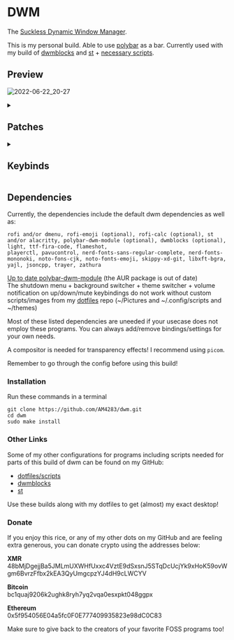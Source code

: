 # DWM
The <a href="https://dwm.suckless.org/" target="_blank">Suckless Dynamic Window Manager</a>.

This is my personal build. Able to use <a href="https://polybar.github.io/" target="_blank">polybar</a> as a bar. Currently used with my build of <a href="https://github.com/AM4283/dwmblocks" target="_blank">dwmblocks</a> and <a href="https://github.com/AM4283/st" target="_blank">st</a> + <a href="https://github.com/AM4283/dotfiles" target="_blank">necessary scripts</a>.

## Preview
![2022-06-22_20-27](https://user-images.githubusercontent.com/78922336/175182537-2c2d2b9f-638f-4059-a485-d1fe1a2edfa1.png)

<details><summary><h2>Patches</h2></summary>
<p>
This build includes the patches:

| Patch            | Functionality   |
|:-----------------|:----------------|
| actualfullscreen | **True fullscreen support** |
| alpha            | **Default bar transparency, transparent window border fix** |
| anybar (with polybar tray fix) | **Alternate bar support** |
| attach direction | **Different master/slave behavior support**  |
| autostart        | **Autostart script support** |
| bottomstack      | **Bottom stack and bottom stack horizontal layouts** |
| cfacts           | **Allows for resizing of windows vertically** |
| colorbar         | **More configurable default statusbar colors** |
| combo            | **Support for selecting multiple tags by holding down mod+tag** |
| centeredmaster   | **Centered master layout** |
| cyclelayouts     | **Cycle through layouts w/ bindings** |
| deck             | **Deck layout (monocole on stack)** |
| fibonacci        | **Fibonacci and dwindle layouts** |
| floatrules       | **Configurable rules for sizing floating windows on spawn** |
| focusadjacenttag | **Focuses or moves window to left/right tag** |
| focusmaster      | **Focus master keybindings** |
| focusonnetactive | **Makes DWM focus windows requested by NET_ACTIVE_WINDOW (allows skippy-xd to work)** |
| gridmode         | **Grid, horizontal grid, nrowgrid, gapless grid, layouts** |
| hide vacant tags | **Hide tags on default statusbar that are empty** |
| inplacerotate    | **Able to move windows only in stack or only in master** |
| ipc              | **ipc functions** |
| keychain         | **Keychord keybinding support** |
| mark-new         | **Allows for windows to be marked and switched focus with** |
| netclientliststacking | **Allows for screensharing in certain applications (zoom)** |
| pertag           | **Per tag layout support** |
| resetlayout      | **Keybinding to reset size of windows in layout** |
| resetnmaster     | **Keybinding to reset number of master windows** |
| restartsig       | **Restart dwm keybinding** |
| rotatestack      | **Rotate window through stack** |
| savefloats       | **Saves size+location of floating window when toggling back to tiling** |
| scratchpad       | **Terminal scratchpad functionality** |
| sendmon_keepfocus| **Keeps window focus when sending to other monitor** |
| statusallmons    | **Draws statusbar on all monitors** |
| steam            | **prevents client focus issues on steam/widows games** |
| sticky           | **Allows for a window to be toggled to be shown on all tags easily** |
| stickyindicator  | **Adds sticky window indicator in default statusbar** |
| shiftview        | **Switch through next/prev tags w/ binding** |
| shiftviewclients | **Switch through next/prev tags w/binding that are not vacant** |
| statuscmd        | **Clickable DWM blocks support** |
| swallow          | **Allows for windows to swallow when spawned from terminal** |
| swapfocus        | **Keybinding to swap focus to last used window** |
| swaptags         | **Keybinding to swap contents of one tag with another** |
| switchcol        | **Keybinding to switch between master/stack columns** |
| tagall           | **Keybinding to move all windows of one tag to another** |
| tagallmonitor    | **Keybinding to move all windows of one monitor to another** |
| tagothermonitor  | **Keybinding to move window to specific tag of other monitor** |
| tagswapmon       | **Keybinding to swap contents of one monitor with another** |
| vanitygaps       | **Highly configurable gaps that work on each layout** |
| viewontag        | **Switches focus to tag when moving window** | 
| warp             | **Warps cursor to center of focused window** |
| Xresources       | **Allows settings to be loaded from an Xresources file** |
</p>
</details>

<details><summary><h2>Keybinds</h2></summary>

<p>

### Program launchers
  - **Mod** Super Key
  - **Mod+Shift+Backspace** Spawn keybind reference pdf
  - **Mod+Enter** Spawn Terminal
  - **Mod+grave** Launch scratchpad
  - **Mod+Shift+b** Toggle bar
  - **Mod+Control+b** Restart polybar
  - **Mod+Shift+p** Launch trayer
  - **Mod+Shift+v** Bring up pulseaudio volume control
  - **prntscrn** Take a screenshot (flameshot app)

### Rofi/dmenu prompts
  - **Mod+d** Launch rofi
  - **Mod+p** Launch dmenu
  - **Mod+Shift+d**
    * **E** Launch config rofi prompt
    * **S** Launch search rofi prompt
    * **X** Launch kill rofi prompt
    * **N** Launch notes rofi prompt
    * **Apostrophe** Launch rofi emoji prompt
    * **B** Launch sxiv background selection prompt
    * **T** Launch rofi theme selection prompt
    * **C** Launch calculator rofi prompt

### Window Movement
  - **Mod+j/k** Focus stack up/down
  - **Mod+Shift+j/k** Move window up/down entire stack
  - **Mod+Control+j/k** Move window up/down only on master or slave stack
  - **Mod+i/o** Increase/decrease number of master windows
  - **Mod+Shift+i** Reset number of master windows
  - **Mod+u** Focus master window
  - **Mod+Shift+u** Swap window with master
  - **Mod+y** Switch focus between master column/stack column
  - **Mod+s** Switches to most recent window
  - **Mod+semicolon** Mark window to be swapped
  - **Mod+leftbracket** Swap focus to marked window
  - **Mod+Shift+leftbracket** Switch window with marked window
  - **Mod+h/l** Resize window left/right
  - **Mod+Shift+h/l** Resize window up/down
  - **Mod+Shift+o** Reset vertical window size
  - **Mod+Shift+q** Kill window

### Layouts
  - Mod+r
    * **T** master/slave layout
    * **F** floating layout
    * **M** monocle layout
    * **D** Deck layout
    * **C** centered master layout
    * **V** centered floating master layout
    * **S** Spiral/fibonacci layout
    * **A** Dwindle layout
    * **B** Bottom stack layout
    * **N** Bottom stack horizontal layout
    * **G** Grid layout
    * **H** Gapless grid layout
    * **K** Nrow grid layout
    * **L** Horizontal grid layout
    * **R** Reset placement/sizes of windows in layout
  - **Mod+f** Toggle fullscreen
  - **Mod+Space** Toggle previous layout
  - **Mod+Shift+Space** Toggle floating on window
  - **Mod+Control+comma/period** Cycle layout prev/next

### Tag Movement
  - **Mod+0** View all windows from all tags
  - **Mod+Shift+0** Make window visible on all tags
  - **Mod+Tab** Switch to previous tags
  - **Mod+Shift+Tab** Open skippy-xd
  - **Mod+Shift+s** Toggle a window to be sticky
  - **Mod+comma/period** Focus monitor prev/next
  - **Mod+Shift+comma/period** Focus tag on prev/next monitor
  - **Mod+b/n** Focus prev/next tag (ignores vacant tags)
  - **Mod+left/right arrow** Focus next/prev tag (including vacant tags)
  - **Mod+Shift+left/right arrow** Move window to left/right tags
  - **Mod+1-9** Focus tag 1-9
  - **Mod+Shift+1-9** Move window to tag 1-9
  - **Mod+Control+1-9** View different tag on current tag
  - **Mod+Shift+Control+1-9** Toggle window to be viewable on certain tag
  - **Mod+Control+Alt+1-9** Swaps contents of current tag with certain tag
  - **Mod+Shift+F1-F9** Moves all content on current tag onto certain tag
  - **Mod+Alt+comma/period** Moves all content on current monitor to other
  - **Mod+Control+comma/period** Swaps current monitor with other monitor

### Gaps
  - **Mod+Alt+u** Increase all gaps 1px
  - **Mod+Shift+Alt+u** Decrease all gaps 1px
  - **Mod+Alt+i** Increase inner gaps 1px
  - **Mod+Shift+Alt+i** Decrease inner gaps 1px
  - **Mod+Alt+o** Increase outer gaps 1px
  - **Mod+Alt+Shift+o** Decrease outer gaps 1px
  - **Mod+Alt+0** Toggle gaps
  - **Mod+Shift+Alt** Reset gaps to default
  
### Media Controls
  - **Brightness up/down** Increase/decrease backlight
  - **Audio up/down/mute** Increase/decrease/mute active speakers
  - **Mod+F1** Mute mic
  - **Mod+F2** Decease mic volume
  - **Mod+F3** Increase mic volume
  - **Mod+Home** Alternate mute mic
  - **Mod+Pgup** Alternate increase mic volume
  - **Mod+Pgdown** Alternate decrease mic volume
  - **Playpause/Previous/Next** Pause/play/skip back/skip next on current audio application
  - **Stop** Stop currently playing audio

### Quit DWM
  - **Mod+z** Rofi logout prompt
  - **Mod+Shift+z** Quit DWM
  - **Mod+Shift+Control** Restart DWM
</p>
</details>

## Dependencies

Currently, the dependencies include the default dwm dependencies as well as:
```
rofi and/or dmenu, rofi-emoji (optional), rofi-calc (optional), st and/or alacritty, polybar-dwm-module (optional), dwmblocks (optional), light, ttf-fira-code, flameshot, 
playerctl, pavucontrol, nerd-fonts-sans-regular-complete, nerd-fonts-mononoki, noto-fons-cjk, noto-fonts-emoji, skippy-xd-git, libxft-bgra, yajl, jsoncpp, trayer, zathura
```
<a href="https://github.com/dakata1337/polybar-dwm-module/" target="_blank">Up to date polybar-dwm-module</a> (the AUR package is out of date) <br>
The shutdown menu + background switcher + theme switcher + volume notification on up/down/mute keybindings do not work without custom scripts/images from my <a href="https://github.com/AM4283/dotfiles" target="_blank">dotfiles</a> repo (~/Pictures and ~/.config/scripts and ~/themes)

Most of these listed dependencies are uneeded if your usecase does not employ these programs. You can always add/remove bindings/settings for your own needs.

A compositor is needed for transparency effects! I recommend using ```picom```.

Remember to go through the config before using this build!
### Installation
Run these commands in a terminal
```
git clone https://github.com/AM4283/dwm.git
cd dwm
sudo make install
```

### Other Links
Some of my other configurations for programs including scripts needed for parts of this build of dwm can be found on my GitHub:

- <a href="https://github.com/AM4283/dotfiles" target="_blank">dotfiles/scripts</a>
- <a href="https://github.com/AM4283/dwmblocks" target="_blank">dwmblocks</a>
- <a href="https://github.com/AM4283/st" target="_blank">st</a>

Use these builds along with my dotfiles to get (almost) my exact desktop!

### Donate
If you enjoy this rice, or any of my other dots on my GitHub and are feeling extra generous, you can donate crypto using the addresses below:

**XMR**<br>
48bMjDgejjBa5JMLmUXWHfUxxc4VztE9dSxsnJ5STqDcUcjYk9xHoK59ovWgm6BvrzFfbx2kEA3QyUmgcpzYJ4dH9cLWCYV

**Bitcoin**<br>
bc1quaj9206k2ughk8ryh7yq2vqa0esxpkt048ggpx


**Ethereum**<br>
0x5f954056E04a5fc0F0E777409935823e98dC0C83

Make sure to give back to the creators of your favorite FOSS programs too!
